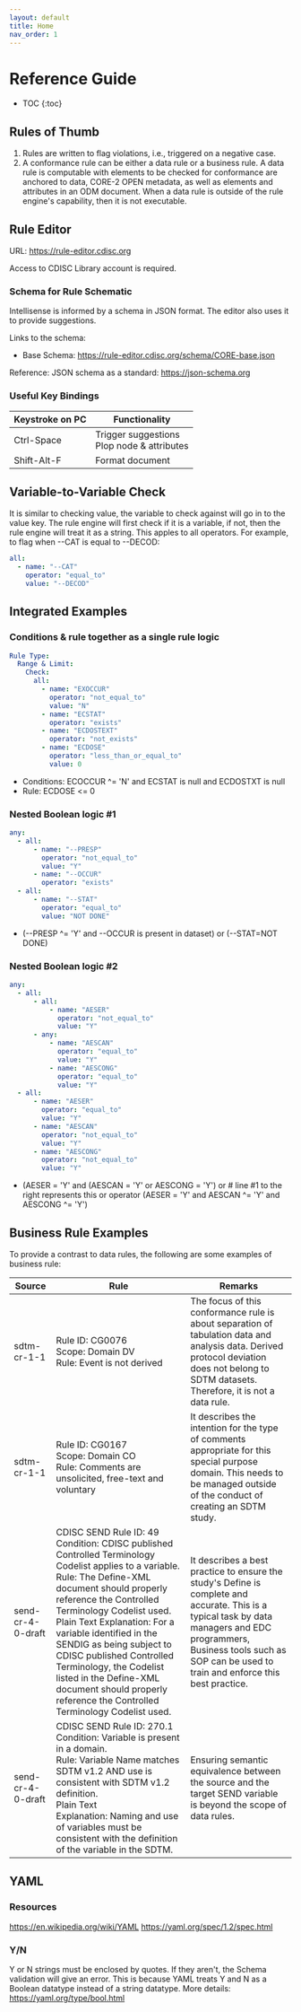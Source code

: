 ```yaml
---
layout: default
title: Home
nav_order: 1
---
```


# Reference Guide

- TOC <newline> {:toc}

## Rules of Thumb

1. Rules are written to flag violations, i.e., triggered on a negative case.
1. A conformance rule can be either a data rule or a business rule. A data rule is computable with elements to be checked for conformance are anchored to data, CORE-2 OPEN metadata, as well as elements and attributes in an ODM document. When a data rule is outside of the rule engine's capability, then it is not executable.

## Rule Editor

URL: https://rule-editor.cdisc.org

Access to CDISC Library account is required.

### Schema for Rule Schematic

Intellisense is informed by a schema in JSON format. The editor also uses it to provide suggestions.

Links to the schema:

- Base Schema: https://rule-editor.cdisc.org/schema/CORE-base.json

Reference: JSON schema as a standard: https://json-schema.org

### Useful Key Bindings

| Keystroke on PC | Functionality                                       |
| --------------- | --------------------------------------------------- |
| Ctrl-Space      | Trigger suggestions<br/>Plop node & attributes<br/> |
| Shift-Alt-F     | Format document                                     |

## Variable-to-Variable Check

It is similar to checking value, the variable to check against will go in to the value key. The rule engine will first check if it is a variable, if not, then the rule engine will treat it as a string. This apples to all operators. For example, to flag when --CAT is equal to --DECOD:

```yaml
all:
  - name: "--CAT"
    operator: "equal_to"
    value: "--DECOD"
```

## Integrated Examples

### Conditions & rule together as a single rule logic

```yaml
Rule Type:
  Range & Limit:
    Check:
      all:
        - name: "EXOCCUR"
          operator: "not_equal_to"
          value: "N"
        - name: "ECSTAT"
          operator: "exists"
        - name: "ECDOSTEXT"
          operator: "not_exists"
        - name: "ECDOSE"
          operator: "less_than_or_equal_to"
          value: 0
```

- Conditions: ECOCCUR ^= 'N' and ECSTAT is null and ECDOSTXT is null
- Rule: ECDOSE <= 0

### Nested Boolean logic #1

```yaml
any:
  - all:
      - name: "--PRESP"
        operator: "not_equal_to"
        value: "Y"
      - name: "--OCCUR"
        operator: "exists"
  - all:
      - name: "--STAT"
        operator: "equal_to"
        value: "NOT DONE"
```

- (--PRESP ^= 'Y' and --OCCUR is present in dataset) or (--STAT=NOT DONE)

### Nested Boolean logic #2

```yaml
any:
  - all:
      - all:
          - name: "AESER"
            operator: "not_equal_to"
            value: "Y"
      - any:
          - name: "AESCAN"
            operator: "equal_to"
            value: "Y"
          - name: "AESCONG"
            operator: "equal_to"
            value: "Y"
  - all:
      - name: "AESER"
        operator: "equal_to"
        value: "Y"
      - name: "AESCAN"
        operator: "not_equal_to"
        value: "Y"
      - name: "AESCONG"
        operator: "not_equal_to"
        value: "Y"
```

- (AESER = 'Y' and (AESCAN = 'Y' or AESCONG = 'Y')
  or # line #1 to the right represents this or operator
  (AESER = 'Y' and AESCAN ^= 'Y' and AESCONG ^= 'Y')

## Business Rule Examples

To provide a contrast to data rules, the following are some examples of business rule:

| Source            | Rule                                                                                                                                                                                                                                                                                                                                                                                                                                                                    | Remarks                                                                                                                                                                                                                          |
| ----------------- | ----------------------------------------------------------------------------------------------------------------------------------------------------------------------------------------------------------------------------------------------------------------------------------------------------------------------------------------------------------------------------------------------------------------------------------------------------------------------- | -------------------------------------------------------------------------------------------------------------------------------------------------------------------------------------------------------------------------------- |
| sdtm-cr-1-1       | Rule ID: CG0076<br/>Scope: Domain DV<br/>Rule: Event is not derived                                                                                                                                                                                                                                                                                                                                                                                                     | The focus of this conformance rule is about separation of tabulation data and analysis data. Derived protocol deviation does not belong to SDTM datasets.  Therefore, it is not a data rule.                                     |
| sdtm-cr-1-1       | Rule ID: CG0167<br/>Scope: Domain CO<br/>Rule: Comments are unsolicited, free-text and voluntary                                                                                                                                                                                                                                                                                                                                                                        | It describes the intention for the type of comments appropriate for this special purpose domain. This needs to be managed outside of the conduct of creating an SDTM study.                                                      |
| send-cr-4-0-draft | CDISC SEND Rule ID: 49<br/>Condition: CDISC published Controlled Terminology Codelist applies to a variable.<br/>Rule: The Define-XML document should properly reference the Controlled Terminology Codelist used. <br/> Plain Text Explanation: For a variable identified in the SENDIG as being subject to CDISC published Controlled Terminology, the Codelist listed in the Define-XML document should properly reference the Controlled Terminology Codelist used. | It describes a best practice to ensure the study's Define is complete and accurate. This is a typical task by data managers and EDC programmers, Business tools such as SOP can be used to train and enforce this best practice. |
| send-cr-4-0-draft | CDISC SEND Rule ID: 270.1<br/>Condition: Variable is present in a domain.<br/>Rule: Variable Name matches SDTM v1.2 AND use is consistent with SDTM v1.2 definition.<br/>Plain Text Explanation: Naming and use of variables must be consistent with the definition of the variable in the SDTM.                                                                                                                                                                        | Ensuring semantic equivalence between the source and the target SEND variable is beyond the scope of data rules.                                                                                                                 |

## YAML

### Resources

https://en.wikipedia.org/wiki/YAML
https://yaml.org/spec/1.2/spec.html

### Y/N

Y or N strings must be enclosed by quotes. If they aren't, the Schema validation will give an error. This is because YAML treats Y and N as a Boolean datatype instead of a string datatype. More details: https://yaml.org/type/bool.html
